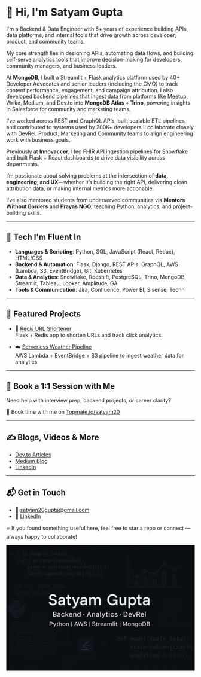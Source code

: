 # 👋 Hi, I'm Satyam Gupta

I'm a Backend & Data Engineer with 5+ years of experience building APIs, data platforms, and internal tools that drive growth across developer, product, and community teams.

My core strength lies in designing APIs, automating data flows, and building self-serve analytics tools that improve decision-making for developers, community managers, and business leaders.

At **MongoDB**, I built a Streamlit + Flask analytics platform used by 40+ Developer Advocates and senior leaders (including the CMO) to track content performance, engagement, and campaign attribution. I also developed backend pipelines that ingest data from platforms like Meetup, Wrike, Medium, and Dev.to into **MongoDB Atlas + Trino**, powering insights in Salesforce for community and marketing teams.

I've worked across REST and GraphQL APIs, built scalable ETL pipelines, and contributed to systems used by 200K+ developers. I collaborate closely with DevRel, Product, Marketing and Community teams to align engineering work with business goals.

Previously at **Innovaccer**, I led FHIR API ingestion pipelines for Snowflake and built Flask + React dashboards to drive data visibility across departments.

I’m passionate about solving problems at the intersection of **data, engineering, and UX**—whether it’s building the right API, delivering clean attribution data, or making internal metrics more actionable.

I've also mentored students from underserved communities via **Mentors Without Borders** and **Prayas NGO**, teaching Python, analytics, and project-building skills.

---

## 🔧 Tech I'm Fluent In

- **Languages & Scripting**: Python, SQL, JavaScript (React, Redux), HTML/CSS  
- **Backend & Automation**: Flask, Django, REST APIs, GraphQL, AWS (Lambda, S3, EventBridge), Git, Kubernetes  
- **Data & Analytics**: Snowflake, Redshift, PostgreSQL, Trino, MongoDB, Streamlit, Tableau, Looker, Amplitude, GA  
- **Tools & Communication**: Jira, Confluence, Power BI, Sisense, Techn

---

## 🚀 Featured Projects

- 🔗 [Redis URL Shortener](https://github.com/Satyam-gupta20/redis-url-shortener)  
  Flask + Redis app to shorten URLs and track click analytics.  


- ☁️ [Serverless Weather Pipeline](https://github.com/Satyam-gupta20/aws-weather-pipeline)  
  AWS Lambda + EventBridge + S3 pipeline to ingest weather data for analytics.  

---

## 🧠 Book a 1:1 Session with Me

Need help with interview prep, backend projects, or career clarity?

📅 Book time with me on [Topmate.io/satyam20](https://topmate.io/satyam20)

---

## ✍️ Blogs, Videos & More

- [Dev.to Articles](https://dev.to/satyamgupta20)
- [Medium Blog](https://medium.com/@satyamgupta20)
- [LinkedIn](https://linkedin.com/in/satyam20)

---

## 📬 Get in Touch
- 📧 [satyam20gupta@gmail.com](mailto:satyam20gupta@gmail.com)
- 💼 [LinkedIn](https://www.linkedin.com/in/satyam20/)

⭐ If you found something useful here, feel free to star a repo or connect — always happy to collaborate!

<p align="center">
  <img src="https://github.com/Satyam-gupta20/Satyam-gupta20/raw/main/banner.png" alt="GitHub Banner" />
</p>

